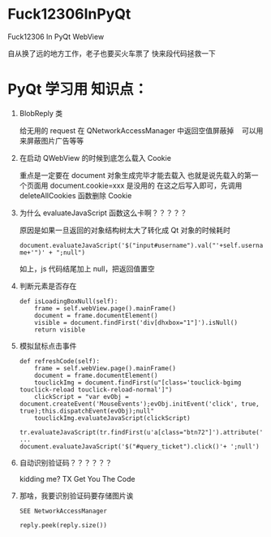# Fuck12306InPyQt
Fuck12306 In PyQt WebView

自从换了远的地方工作，老子也要买火车票了
快来段代码拯救一下


# PyQt 学习用 知识点：

1. BlobReply 类

    给无用的 request 在 QNetworkAccessManager 中返回空值屏蔽掉
    可以用来屏蔽图片广告等等
    
2. 在启动 QWebView 的时候到底怎么载入 Cookie

    重点是一定要在 document 对象生成完毕才能去载入
    也就是说先载入的第一个页面用 document.cookie=xxx 是没用的
    在这之后写入即可，先调用 deleteAllCookies 函数删除 Cookie
    
3. 为什么 evaluateJavaScript 函数这么卡啊？？？？？

    原因是如果一旦返回的对象结构树太大了转化成 Qt 对象的时候耗时
    
    `document.evaluateJavaScript('$("input#username").val("'+self.username+'")' + ";null")`
    
    如上，js 代码结尾加上 null，把返回值置空
    
4. 判断元素是否存在

    ```
    def isLoadingBoxNull(self):
        frame = self.webView.page().mainFrame()
        document = frame.documentElement()
        visible = document.findFirst('div[dhxbox="1"]').isNull()
        return visible
    ```

5. 模拟鼠标点击事件

    ```
    def refreshCode(self):
        frame = self.webView.page().mainFrame()
        document = frame.documentElement()
        touclickImg = document.findFirst(u"[class='touclick-bgimg touclick-reload touclick-reload-normal']")
        clickScript = "var evObj = document.createEvent('MouseEvents');evObj.initEvent('click', true, true);this.dispatchEvent(evObj);null"
        touclickImg.evaluateJavaScript(clickScript)
    ```

    ```
    tr.evaluateJavaScript(tr.findFirst(u'a[class="btn72"]').attribute('onclick'))
    ...
    document.evaluateJavaScript('$("#query_ticket").click()'+ ';null')
    ```

6. 自动识别验证码？？？？？？
    
    kidding me? TX Get You The Code

7. 那啥，我要识别验证码要存储图片诶

    ```
    SEE NetworkAccessManager
    
    reply.peek(reply.size())
    ```
